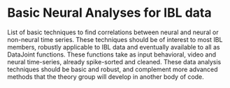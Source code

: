 # Basic Neural Analyses for IBL data
List of basic techniques to find correlations between neural and neural or non-neural time series. These techniques should be of interest to most IBL members, robustly applicable to IBL data and eventually available to all as DataJoint functions. These functions take as input behavioral, video and neural time-series, already spike-sorted and cleaned. These data analysis techniques should be basic and robust, and complement more advanced methods that the theory group will develop in another body of code.
